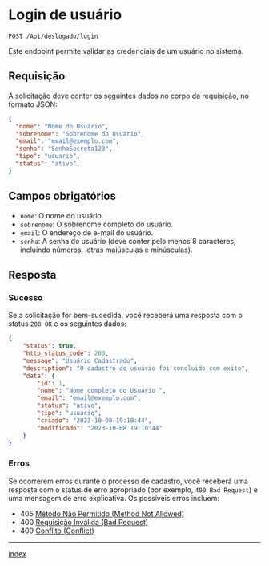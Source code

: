 # Login de usuário

`POST /Api/deslogado/login`

Este endpoint permite validar as credenciais de um usuário no sistema.

## Requisição

A solicitação deve conter os seguintes dados no corpo da requisição, no formato JSON:

```json
{
  "nome": "Nome do Usuário",
  "sobrenome": "Sobrenome do Usuário",
  "email": "email@exemplo.com",
  "senha": "SenhaSecreta123",
  "tipo": "usuario",
  "status": "ativo",
}
```

## Campos obrigatórios

- `nome`: O nome do usuário.
- `sobrenome`: O sobrenome completo do usuário.
- `email`: O endereço de e-mail do usuário.
- `senha`: A senha do usuário (deve conter pelo menos 8 caracteres, incluindo números, letras maiúsculas e minúsculas).

## Resposta

### Sucesso

Se a solicitação for bem-sucedida, você receberá uma resposta com o status `200 OK` e os seguintes dados:

```json
{
    "status": true,
    "http_status_code": 200,
    "message": "Usuário Cadastrado",
    "description": "O cadastro do usuário foi concluido com exito",
    "data": {
        "id": 1,
        "nome": "Nome completo do Usuário ",
        "email": "email@exemplo.com",
        "status": "ativo",
        "tipo": "usuario",
        "criado": "2023-10-08 19:10:44",
        "modificado": "2023-10-08 19:10:44"
    }
}
```

### Erros

Se ocorrerem erros durante o processo de cadastro, você receberá uma resposta com o status de erro apropriado (por exemplo, `400 Bad Request`) e uma mensagem de erro explicativa. Os possíveis erros incluem:

- 405 [Método Não Permitido (Method Not Allowed)](/docs/markdown/errors/method_not_allowed.md)
- 400 [Requisição Inválida (Bad Request)](/docs/markdown/errors/bad_request.md)
- 409 [Conflito (Conflict)](/docs/markdown/errors/conflict.md)

---
[index](/docs/markdown/endpoints/usuario.md)
